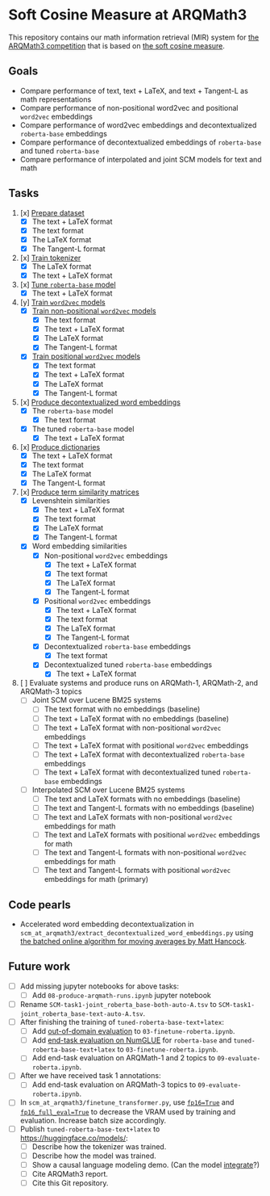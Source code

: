 # Soft Cosine Measure at ARQMath3

This repository contains our math information retrieval (MIR) system for
[the ARQMath3 competition][1] that is based on [the soft cosine measure][2].

 [1]: https://www.cs.rit.edu/~dprl/ARQMath/
 [2]: https://radimrehurek.com/gensim/auto_examples/tutorials/run_scm.html

## Goals

- Compare performance of text, text + LaTeX, and text + Tangent-L as math representations
- Compare performance of non-positional word2vec and positional `word2vec` embeddings
- Compare performance of word2vec embeddings and decontextualized `roberta-base` embeddings
- Compare performance of decontextualized embeddings of `roberta-base` and tuned `roberta-base`
- Compare performance of interpolated and joint SCM models for text and math

## Tasks

1. [x] [Prepare dataset][3]
    - [x] The text + LaTeX format
    - [x] The text format
    - [x] The LaTeX format
    - [x] The Tangent-L format
2. [x] [Train tokenizer][6]
    - [x] The LaTeX format
    - [x] The text + LaTeX format
3. [x] [Tune `roberta-base` model][7]
    - [x] The text + LaTeX format
4. [y] [Train `word2vec` models][8]
    - [x] [Train non-positional `word2vec` models][8]
        - [x] The text format
        - [x] The text + LaTeX format
        - [x] The LaTeX format
        - [x] The Tangent-L format
    - [x] [Train positional `word2vec` models][8]
        - [x] The text format
        - [x] The text + LaTeX format
        - [x] The LaTeX format
        - [x] The Tangent-L format
5. [x] [Produce decontextualized word embeddings][10]
    - [x] The `roberta-base` model
        - [x] The text format
    - [x] The tuned `roberta-base` model
        - [x] The text + LaTeX format
6. [x] [Produce dictionaries][11]
    - [x] The text + LaTeX format
    - [x] The text format
    - [x] The LaTeX format
    - [x] The Tangent-L format
7. [x] [Produce term similarity matrices][12]
    - [x] Levenshtein similarities
        - [x] The text + LaTeX format
        - [x] The text format
        - [x] The LaTeX format
        - [x] The Tangent-L format
    - [x] Word embedding similarities
        - [x] Non-positional `word2vec` embeddings
            - [x] The text + LaTeX format
            - [x] The text format
            - [x] The LaTeX format
            - [x] The Tangent-L format
        - [x] Positional `word2vec` embeddings
            - [x] The text + LaTeX format
            - [x] The text format
            - [x] The LaTeX format
            - [x] The Tangent-L format
        - [x] Decontextualized `roberta-base` embeddings
            - [x] The text format
        - [x] Decontextualized tuned `roberta-base` embeddings
            - [x] The text + LaTeX format
8. [ ] Evaluate systems and produce runs on ARQMath-1, ARQMath-2, and ARQMath-3 topics
    - [ ] Joint SCM over Lucene BM25 systems
        - [ ] The text format with no embeddings (baseline)
        - [ ] The text + LaTeX format with no embeddings (baseline)
        - [ ] The text + LaTeX format with non-positional `word2vec` embeddings
        - [ ] The text + LaTeX format with positional `word2vec` embeddings
        - [ ] The text + LaTeX format with decontextualized `roberta-base` embeddings
        - [ ] The text + LaTeX format with decontextualized tuned `roberta-base` embeddings
    - [ ] Interpolated SCM over Lucene BM25 systems
        - [ ] The text and LaTeX formats with no embeddings (baseline)
        - [ ] The text and Tangent-L formats with no embeddings (baseline)
        - [ ] The text and LaTeX formats with non-positional `word2vec` embeddings for math
        - [ ] The text and LaTeX formats with positional `word2vec` embeddings for math
        - [ ] The text and Tangent-L formats with non-positional `word2vec` embeddings for math
        - [ ] The text and Tangent-L formats with positional `word2vec` embeddings for math (primary)

## Code pearls

- Accelerated word embedding decontextualization in
  `scm_at_arqmath3/extract_decontextualized_word_embeddings.py` using
  [the batched online algorithm for moving averages by Matt Hancock][4].

## Future work

- [ ] Add missing jupyter notebooks for above tasks:
    - [ ] Add `08-produce-arqmath-runs.ipynb` jupyter notebook
- [ ] Rename `SCM-task1-joint_roberta_base-both-auto-A.tsv` to `SCM-task1-joint_roberta_base-text-auto-A.tsv`.
- [ ] After finishing the training of `tuned-roberta-base-text+latex`:
    - [ ] Add [out-of-domain evaluation][13] to `03-finetune-roberta.ipynb`.
    - [ ] Add [end-task evaluation on NumGLUE][14] for `roberta-base` and `tuned-roberta-base-text+latex` to
      `03-finetune-roberta.ipynb`.
    - [ ] Add end-task evaluation on ARQMath-1 and 2 topics to `09-evaluate-roberta.ipynb`.
- [ ] After we have received task 1 annotations:
    - [ ] Add end-task evaluation on ARQMath-3 topics to `09-evaluate-roberta.ipynb`.
- [ ] In `scm_at_arqmath3/finetune_transformer.py`, use [`fp16=True`][1] and
  [`fp16_full_eval=True`][2] to decrease the VRAM used by training and
  evaluation. Increase batch size accordingly.
- [ ] Publish `tuned-roberta-base-text+latex` to <https://huggingface.co/models/>:
    - [ ] Describe how the tokenizer was trained.
    - [ ] Describe how the model was trained.
    - [ ] Show a causal language modeling demo. (Can the model [integrate][9]?)
    - [ ] Cite ARQMath3 report.
    - [ ] Cite this Git repository.

 [1]: https://huggingface.co/docs/transformers/v4.18.0/en/main_classes/trainer#transformers.TrainingArguments.fp16
 [2]: https://huggingface.co/docs/transformers/v4.18.0/en/main_classes/trainer#transformers.TrainingArguments.fp16_full_eval
 [3]: 01-prepare-dataset.ipynb
 [4]: https://notmatthancock.github.io/2017/03/23/simple-batch-stat-updates.html
 [5]: 05-produce-word-embeddings.ipynb
 [6]: 02-train-tokenizers.ipynb
 [7]: 03-finetune-roberta.ipynb
 [8]: 04-train-word2vec.ipynb
 [9]: https://arxiv.org/abs/1912.01412v1
 [10]: 05-produce-decontextualized-word-embeddings.ipynb
 [11]: 06-produce-dicttionaries.ipynb
 [12]: 07-produce-term-similarity-matrices.ipynb
 [13]: https://opus.nlpl.eu/EUconst.php
 [14]: http://allenai.org/data/numglue
